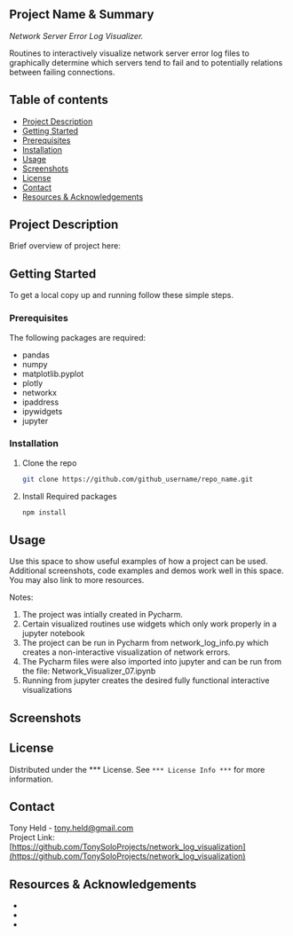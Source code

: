 ## Project Name & Summary
*Network Server Error Log Visualizer.*  

Routines to interactively visualize network server error log files
to graphically determine which servers tend to fail and to potentially
relations between failing connections.

## Table of contents
* [Project Description](#project-description)
* [Getting Started](#getting-started)
* [Prerequisites](#prerequisites)
* [Installation](#installation)
* [Usage](#usage)
* [Screenshots](#screenshots)
* [License](#license)
* [Contact](#contact)
* [Resources & Acknowledgements](#Resources-&-Acknowledgements)

## Project Description

Brief overview of project here:

## Getting Started

To get a local copy up and running follow these simple steps.

### Prerequisites

The following packages are required:  
* pandas
* numpy
* matplotlib.pyplot
* plotly
* networkx
* ipaddress
* ipywidgets
* jupyter


### Installation

1. Clone the repo
   ```sh
   git clone https://github.com/github_username/repo_name.git
   ```
2. Install Required packages
   ```sh
   npm install
   ```

## Usage

Use this space to show useful examples of how a project can be used. Additional screenshots, code examples and demos work well in this space. You may also link to more resources.

Notes:

1) The project was intially created in Pycharm.
2) Certain visualized routines use widgets which only work properly in a jupyter notebook
3) The project can be run in Pycharm from network_log_info.py which creates a non-interactive visualization of network errors.
4) The Pycharm files were also imported into jupyter and can be run from the file: Network_Visualizer_07.ipynb
5) Running from jupyter creates the desired fully functional interactive visualizations

## Screenshots


## License

Distributed under the *** License. See `*** License Info ***` for more information.

## Contact

Tony Held - tony.held@gmail.com  
Project Link: [https://github.com/TonySoloProjects/network_log_visualization](https://github.com/TonySoloProjects/network_log_visualization)

## Resources & Acknowledgements

* []()
* []()
* []()
